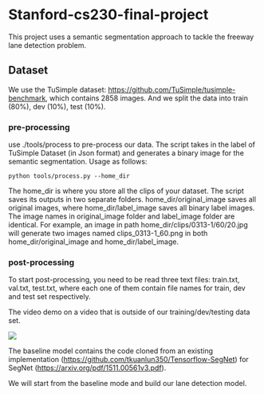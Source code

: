 # Stanford-cs230-final-project

This project uses a semantic segmentation approach to tackle the freeway lane detection problem. 

## Dataset
We use the TuSimple dataset: https://github.com/TuSimple/tusimple-benchmark, which contains 2858 images. And we split the data into train (80%), dev (10%), test (10%).

### pre-processing
use ./tools/process to pre-process our data. The script takes in the label of TuSimple Dataset (in Json format) and generates a binary image for the semantic segmentation. Usage as follows:

```
python tools/process.py --home_dir
```

The home_dir is where you store all the clips of your dataset. The script saves its outputs in two separate folders. home_dir/original_image saves all original images, where home_dir/label_image saves all binary label images. The image names in original_image folder and label_image folder are identical. For example, an image in path home_dir/clips/0313-1/60/20.jpg will generate two images named clips_0313-1_60.png in both home_dir/original_image and home_dir/label_image.

### post-processing

To start post-processing, you need to be read three text files: train.txt, val.txt, test.txt, where each one of them contain file names for train, dev and test set respectively. 
  

The video demo on a video that is outside of our training/dev/testing data set. 

![](demo.gif)

The baseline model contains the code cloned from an existing implementation
(https://github.com/tkuanlun350/Tensorflow-SegNet) for
SegNet (https://arxiv.org/pdf/1511.00561v3.pdf). 

We will start from the baseline mode and build our lane detection model. 
